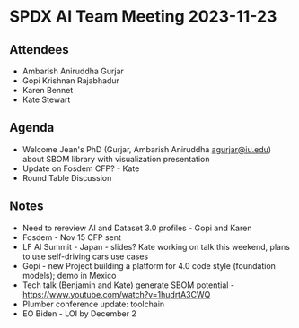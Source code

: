# SPDX AI Team Meeting 2023-11-23

## Attendees
* Ambarish Aniruddha Gurjar
* Gopi Krishnan Rajabhadur
* Karen Bennet
* Kate Stewart

## Agenda
* Welcome Jean's PhD (Gurjar, Ambarish Aniruddha <agurjar@iu.edu>) about SBOM library with visualization presentation
* Update on Fosdem CFP? - Kate
* Round Table Discussion

## Notes
* Need to rereview AI and Dataset 3.0 profiles - Gopi and Karen
* Fosdem - Nov 15 CFP sent
* LF AI Summit - Japan - slides? Kate working on talk this weekend, plans to use self-driving cars use cases
* Gopi - new Project building a platform for 4.0 code style (foundation models); demo in Mexico
* Tech talk (Benjamin and Kate) generate SBOM potential - https://www.youtube.com/watch?v=1hudrtA3CWQ
* Plumber conference update: toolchain
* EO Biden - LOI by December 2
